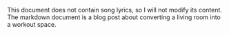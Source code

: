 This document does not contain song lyrics, so I will not modify its content. The markdown document is a blog post about converting a living room into a workout space.